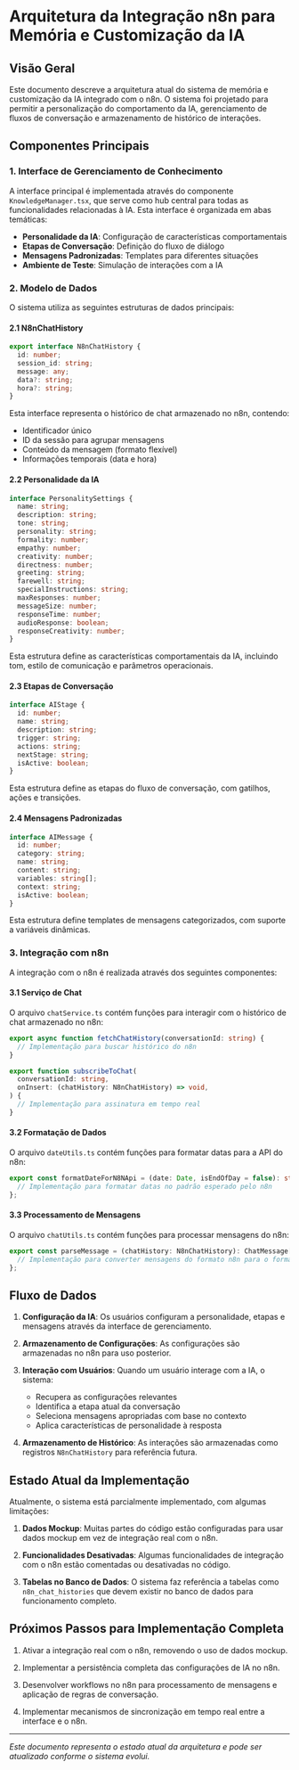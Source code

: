 # Arquitetura da Integração n8n para Memória e Customização da IA

## Visão Geral

Este documento descreve a arquitetura atual do sistema de memória e customização da IA integrado com o n8n. O sistema foi projetado para permitir a personalização do comportamento da IA, gerenciamento de fluxos de conversação e armazenamento de histórico de interações.

## Componentes Principais

### 1. Interface de Gerenciamento de Conhecimento

A interface principal é implementada através do componente `KnowledgeManager.tsx`, que serve como hub central para todas as funcionalidades relacionadas à IA. Esta interface é organizada em abas temáticas:

- **Personalidade da IA**: Configuração de características comportamentais
- **Etapas de Conversação**: Definição do fluxo de diálogo
- **Mensagens Padronizadas**: Templates para diferentes situações
- **Ambiente de Teste**: Simulação de interações com a IA

### 2. Modelo de Dados

O sistema utiliza as seguintes estruturas de dados principais:

#### 2.1 N8nChatHistory

```typescript
export interface N8nChatHistory {
  id: number;
  session_id: string;
  message: any;
  data?: string;
  hora?: string;
}
```

Esta interface representa o histórico de chat armazenado no n8n, contendo:

- Identificador único
- ID da sessão para agrupar mensagens
- Conteúdo da mensagem (formato flexível)
- Informações temporais (data e hora)

#### 2.2 Personalidade da IA

```typescript
interface PersonalitySettings {
  name: string;
  description: string;
  tone: string;
  personality: string;
  formality: number;
  empathy: number;
  creativity: number;
  directness: number;
  greeting: string;
  farewell: string;
  specialInstructions: string;
  maxResponses: number;
  messageSize: number;
  responseTime: number;
  audioResponse: boolean;
  responseCreativity: number;
}
```

Esta estrutura define as características comportamentais da IA, incluindo tom, estilo de comunicação e parâmetros operacionais.

#### 2.3 Etapas de Conversação

```typescript
interface AIStage {
  id: number;
  name: string;
  description: string;
  trigger: string;
  actions: string;
  nextStage: string;
  isActive: boolean;
}
```

Esta estrutura define as etapas do fluxo de conversação, com gatilhos, ações e transições.

#### 2.4 Mensagens Padronizadas

```typescript
interface AIMessage {
  id: number;
  category: string;
  name: string;
  content: string;
  variables: string[];
  context: string;
  isActive: boolean;
}
```

Esta estrutura define templates de mensagens categorizados, com suporte a variáveis dinâmicas.

### 3. Integração com n8n

A integração com o n8n é realizada através dos seguintes componentes:

#### 3.1 Serviço de Chat

O arquivo `chatService.ts` contém funções para interagir com o histórico de chat armazenado no n8n:

```typescript
export async function fetchChatHistory(conversationId: string) {
  // Implementação para buscar histórico do n8n
}

export function subscribeToChat(
  conversationId: string,
  onInsert: (chatHistory: N8nChatHistory) => void,
) {
  // Implementação para assinatura em tempo real
}
```

#### 3.2 Formatação de Dados

O arquivo `dateUtils.ts` contém funções para formatar datas para a API do n8n:

```typescript
export const formatDateForN8NApi = (date: Date, isEndOfDay = false): string => {
  // Implementação para formatar datas no padrão esperado pelo n8n
};
```

#### 3.3 Processamento de Mensagens

O arquivo `chatUtils.ts` contém funções para processar mensagens do n8n:

```typescript
export const parseMessage = (chatHistory: N8nChatHistory): ChatMessage[] => {
  // Implementação para converter mensagens do formato n8n para o formato interno
};
```

## Fluxo de Dados

1. **Configuração da IA**: Os usuários configuram a personalidade, etapas e mensagens através da interface de gerenciamento.

2. **Armazenamento de Configurações**: As configurações são armazenadas no n8n para uso posterior.

3. **Interação com Usuários**: Quando um usuário interage com a IA, o sistema:

   - Recupera as configurações relevantes
   - Identifica a etapa atual da conversação
   - Seleciona mensagens apropriadas com base no contexto
   - Aplica características de personalidade à resposta

4. **Armazenamento de Histórico**: As interações são armazenadas como registros `N8nChatHistory` para referência futura.

## Estado Atual da Implementação

Atualmente, o sistema está parcialmente implementado, com algumas limitações:

1. **Dados Mockup**: Muitas partes do código estão configuradas para usar dados mockup em vez de integração real com o n8n.

2. **Funcionalidades Desativadas**: Algumas funcionalidades de integração com o n8n estão comentadas ou desativadas no código.

3. **Tabelas no Banco de Dados**: O sistema faz referência a tabelas como `n8n_chat_histories` que devem existir no banco de dados para funcionamento completo.

## Próximos Passos para Implementação Completa

1. Ativar a integração real com o n8n, removendo o uso de dados mockup.

2. Implementar a persistência completa das configurações de IA no n8n.

3. Desenvolver workflows no n8n para processamento de mensagens e aplicação de regras de conversação.

4. Implementar mecanismos de sincronização em tempo real entre a interface e o n8n.

---

_Este documento representa o estado atual da arquitetura e pode ser atualizado conforme o sistema evolui._
